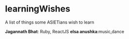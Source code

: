 # learningWishes
A list of things some ASIETians wish to learn

**Jagannath Bhat**: Ruby, ReactJS
**elsa anushka**:music,dance
